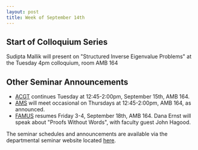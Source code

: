 ```yaml
---
layout: post
title: Week of September 14th
---
```


## Start of Colloquium Series ##

Sudipta Mallik will present on "Structured Inverse Eigenvalue Problems" at the Tuesday 4pm colloquium, room AMB 164

## Other Seminar Announcements ##

- [ACGT](acgtFall2015) continues Tuesday at 12:45-2:00pm, September 15th, AMB 164.  
- [AMS](amsFall2015) will meet occasional on Thursdays at 12:45-2:00pm, AMB 164, as announced.
- [FAMUS](famusFall2015) resumes Friday 3-4, September 18th, AMB 164.  Dana Ernst will speak about "Proofs Without Words", with faculty guest John Hagood.

The seminar schedules and announcements are available via the departmental seminar website located [here](http://naumathstat.github.io/seminars).
